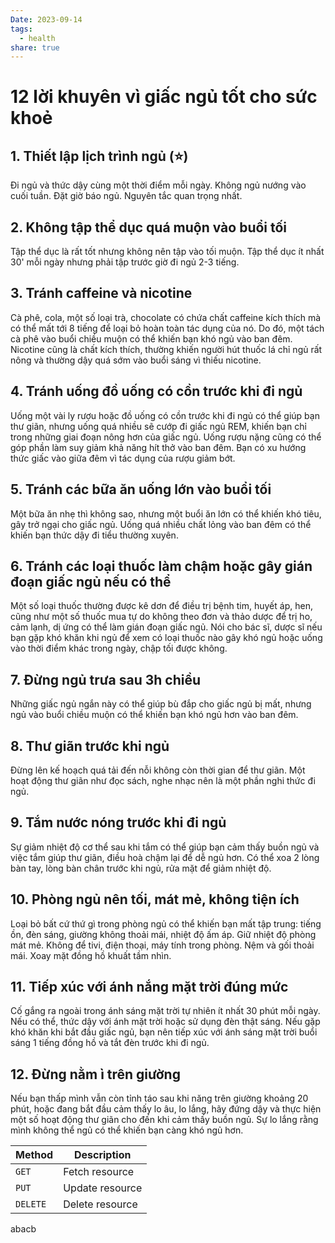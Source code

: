 ```yaml
---
Date: 2023-09-14
tags:
  - health
share: true
---
```

# 12 lời khuyên vì giấc ngủ tốt cho sức khoẻ

## 1. Thiết lập lịch trình ngủ (⭐)
Đi ngủ và thức dậy cùng một thời điểm mỗi ngày. Không ngủ nướng vào cuối tuần. Đặt giờ báo ngủ. Nguyên tắc quan trọng nhất.

## 2. Không tập thể dục quá muộn vào buổi tối
Tập thể dục là rất tốt nhưng không nên tập vào tối muộn. Tập thể dục ít nhất 30' mỗi ngày nhưng phải tập trước giờ đi ngủ 2-3 tiếng.

## 3. Tránh caffeine và nicotine
Cà phê, cola, một số loại trà, chocolate có chứa chất caffeine kích thích mà có thể mất tới 8 tiếng để loại bỏ hoàn toàn tác dụng của nó. Do đó, một tách cà phê vào buổi chiều muộn có thể khiến bạn khó ngủ vào ban đêm. Nicotine cũng là chất kích thích, thường khiến người hút thuốc lá chỉ ngủ rất nông và thường dậy quá sớm vào buổi sáng vì thiếu nicotine.

## 4. Tránh uống đồ uống có cồn trước khi đi ngủ
Uống một vài ly rượu hoặc đồ uống có cồn trước khi đi ngủ có thể giúp bạn thư giãn, nhưng uống quá nhiều sẽ cướp đi giấc ngủ REM, khiến bạn chỉ trong những giai đoạn nông hơn của giấc ngủ. Uống rượu nặng cũng có thể góp phần làm suy giảm khả năng hít thở vào ban đêm. Bạn có xu hướng thức giấc vào giữa đêm vì tác dụng của rượu giảm bớt.

## 5. Tránh các bữa ăn uống lớn vào buổi tối
Một bữa ăn nhẹ thì không sao, nhưng một buổi ăn lớn có thể khiến khó tiêu, gây trở ngại cho giấc ngủ. Uống quá nhiều chất lỏng vào ban đêm có thể khiến bạn thức dậy đi tiểu thường xuyên.

## 6. Tránh các loại thuốc làm chậm hoặc gây gián đoạn giấc ngủ nếu có thể
Một số loại thuốc thường được kê dơn để điều trị bệnh tim, huyết áp, hen, cũng như một số thuốc mua tự do không theo đơn và thảo dược để trị ho, cảm lạnh, dị ứng có thể làm gián đoạn giấc ngủ. Nói cho bác sĩ, dược sĩ nếu bạn gặp khó khăn khi ngủ để xem có loại thuốc nào gây khó ngủ hoặc uống vào thời điểm khác trong ngày, chập tối được không.

## 7. Đừng ngủ trưa sau 3h chiều
Những giấc ngủ ngắn này có thể giúp bù đắp cho giấc ngủ bị mất, nhưng ngủ vào buổi chiều muộn có thể khiến bạn khó ngủ hơn vào ban đêm.

## 8. Thư giãn trước khi ngủ
Đừng lên kế hoạch quá tải đến nỗi không còn thời gian để thư giãn. Một hoạt động thư giãn như đọc sách, nghe nhạc nên là một phần nghi thức đi ngủ.

## 9. Tắm nước nóng trước khi đi ngủ
Sự giảm nhiệt độ cơ thể sau khi tắm có thể giúp bạn cảm thấy buồn ngủ và việc tắm giúp thư giãn, điều hoà chậm lại để dễ ngủ hơn. Có thể xoa 2 lòng bàn tay, lòng bàn chân trước khi ngủ, rửa mặt để giảm nhiệt độ.

## 10. Phòng ngủ nên tối, mát mẻ, không tiện ích
Loại bỏ bất cứ thứ gì trong phòng ngủ có thể khiến bạn mất tập trung: tiếng ồn, đèn sáng, giường không thoải mái, nhiệt độ ấm áp. Giữ nhiệt độ phòng mát mẻ. Không để tivi, điện thoại, máy tính trong phòng. Nệm và gối thoải mái. Xoay mặt đồng hồ khuất tầm nhìn.

## 11. Tiếp xúc với ánh nắng mặt trời đúng mức
Cố gắng ra ngoài trong ánh sáng mặt trời tự nhiên ít nhất 30 phút mỗi ngày. Nếu có thể, thức dậy với ánh mặt trời hoặc sử dụng đèn thật sáng. Nếu gặp khó khăn khi bắt đầu giấc ngủ, bạn nên tiếp xúc với ánh sáng mặt trời buổi sáng 1 tiếng đồng hồ và tắt đèn trước khi đi ngủ.

## 12. Đừng nằm ì trên giường
Nếu bạn thấp mình vẫn còn tỉnh táo sau khi năng trên giường khoảng 20 phút, hoặc đang bắt đầu cảm thấy lo âu, lo lắng, hãy đứng dậy và thực hiện một số hoạt động thư giãn cho đến khi cảm thấy buồn ngủ. Sự lo lắng rằng mình không thể ngủ có thể khiến bạn càng khó ngủ hơn.

| Method      | Description     |
| ----------- | ----------------|
| `GET`       | Fetch resource  |
| `PUT`       | Update resource |
| `DELETE`    | Delete resource |

abacb
